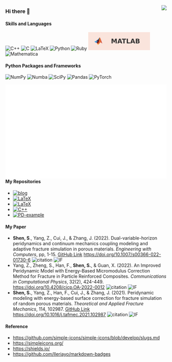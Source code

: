 <a href="https://github.com/jstrieb/github-stats"><img align="right" src="https://github-readme-stats.vercel.app/api?username=polossk&show_icons=true&count_private=true&title_color=1D3557&text_color=212121&icon_color=E63946&bg_color=DEG,F1FAEE,A8DADC" /></a>

### Hi there 👋 

<!-- 
![](https://img.shields.io/badge/-E63946-E63946?style=for-the-badge)
![](https://img.shields.io/badge/-F1FAEE-F1FAEE?style=for-the-badge)
![](https://img.shields.io/badge/-A8DADC-A8DADC?style=for-the-badge)
![](https://img.shields.io/badge/-457B9D-457B9D?style=for-the-badge)
![](https://img.shields.io/badge/-1D3557-1D3557?style=for-the-badge) -->

#### Skills and Languages

![C++](https://img.shields.io/badge/c++-%2300599C.svg?style=for-the-badge&logo=c%2B%2B&logoColor=ffffff)
![C](https://img.shields.io/badge/c-%2300599C.svg?style=for-the-badge&logo=c&logoColor=ffffff)
![LaTeX](https://img.shields.io/badge/latex-%23008080.svg?style=for-the-badge&logo=latex&logoColor=ffffff)
![Python](https://img.shields.io/badge/python-3670A0?style=for-the-badge&logo=python&logoColor=ffdd54)
![Ruby](https://img.shields.io/badge/ruby-%23CC342D.svg?style=for-the-badge&logo=ruby&logoColor=ffffff)
![Matlab][badge-matlab]
![Mathematica](https://img.shields.io/badge/Mathematica-%23DD1100.svg?style=for-the-badge&logo=wolframmathematica&logoColor=ffffff)

#### Python Packages and Frameworks

![NumPy](https://img.shields.io/badge/numpy-%23013243.svg?style=for-the-badge&logo=numpy&logoColor=white)
![Numba](https://img.shields.io/badge/numba-%2300A3E0.svg?style=for-the-badge&logo=numba&logoColor=white)
![SciPy](https://img.shields.io/badge/SciPy-%230C55A5.svg?style=for-the-badge&logo=scipy&logoColor=%white)
![Pandas](https://img.shields.io/badge/pandas-%23150458.svg?style=for-the-badge&logo=pandas&logoColor=white)
![PyTorch](https://img.shields.io/badge/PyTorch-%23EE4C2C.svg?style=for-the-badge&logo=PyTorch&logoColor=white)

<a href="https://github.com/jstrieb/github-stats"><img align="right" src="https://raw.githubusercontent.com/polossk/github-stats/master/generated/languages.svg" /></a>

#### My Repositories

* [![blog](https://img.shields.io/badge/jekyll-blog.polossk.com-%23CC0000.svg?&logo=jekyll&logoColor=ffffff)](https://blog.polossk.com/)
* [![LaTeX](https://img.shields.io/badge/LaTeX%20Template-Bachlor%20Thesis%20of%20NPU-%23008080.svg?e&logo=latex&logoColor=ffffff)](https://github.com/polossk/LaTeX-Template-For-NPU-Thesis)
* [![LaTeX](https://img.shields.io/badge/LaTeX%20Template-Master%20Thesis%20or%20Ph.D.%20dissertation%20of%20NPU-%23008080.svg?&logo=latex&logoColor=ffffff)](https://github.com/NWPUMetaphysicsOffice/Yet-Another-LaTeX-Template-for-NPU-Thesis)
* [![C++](https://img.shields.io/badge/c++-Functional%20Programming%20from%20Scratch-%2300599C.svg?logo=c%2B%2B&logoColor=ffffff)](https://github.com/polossk/Zero-Kara-FCPP)
* [![PD-example](https://img.shields.io/badge/Numpy--based-PD%20examples-%2300A3E0.svg?logo=numpy&logoColor=ffffff)](https://github.com/polossk/Peridynamics-Example-Using-HMSolver/)

#### My Paper

* **Shen, S**., Yang, Z., Cui, J., & Zhang, J. (2022). Dual-variable-horizon peridynamics and continuum mechanics coupling modeling and adaptive fracture simulation in porous materials. _Engineering with Computers_, pp, 1-15. [GitHub Link](https://github.com/polossk/EWCO-022-01730-6) <https://doi.org/10.1007/s00366-022-01730-6> ![citation](https://img.shields.io/badge/dynamic/json?label=citation&query=citationCount&url=https://api.semanticscholar.org/graph/v1/paper/711a9c4412b769af28d7b56bb134e7af08496ca8?fields=citationCount) ![IF](https://img.shields.io/badge/IF-8.699-orange) <!-- <https://sci.justscience.cn/details.html?sci=1&id=7302>-->
* Yang, Z., Zheng, S., Han, F., **Shen, S.**, & Guan, X. (2022). An Improved Peridynamic Model with Energy-Based Micromodulus Correction Method for Fracture in Particle Reinforced Composites. _Communications in Computational Physics_, 32(2), 424-449. <https://doi.org/10.4208/cicp.OA-2022-0012> ![citation](https://img.shields.io/badge/dynamic/json?label=citation&query=citationCount&url=https://api.semanticscholar.org/graph/v1/paper/a488a0c28b6c4c878889f4cfaa94c7ec54a7e7bb?fields=citationCount) ![IF](https://img.shields.io/badge/IF-3.700-orange) <!-- <https://sci.justscience.cn/details.html?sci=1&id=3175> -->
* **Shen, S.**, Yang, Z., Han, F., Cui, J., & Zhang, J. (2021). Peridynamic modeling with energy-based surface correction for fracture simulation of random porous materials. _Theoretical and Applied Fracture Mechanics_, 114, 102987. [GitHub Link](https://github.com/polossk/TAFMEC-2021-102987) <https://doi.org/10.1016/j.tafmec.2021.102987> ![citation](https://img.shields.io/badge/dynamic/json?label=citation&query=citationCount&url=https://api.semanticscholar.org/graph/v1/paper/51a8b912b7795bc1aa5e349db6ae92f33f406396?fields=citationCount) ![IF](https://img.shields.io/badge/IF-5.299-orange) <!-- <https://sci.justscience.cn/details.html?sci=1&id=5319> -->

#### Reference

* <https://github.com/simple-icons/simple-icons/blob/develop/slugs.md>
* <https://simpleicons.org/>
* <https://shields.io/>
* <https://github.com/Ileriayo/markdown-badges>

<!-- ![TAFMEC](https://img.shields.io/badge/TAFMEC-%23FF6C00.svg?style=for-the-badge&logo=elsevier&logoColor=white) -->

<!--
**polossk/polossk** is a ✨ _special_ ✨ repository because its `README.md` (this file) appears on your GitHub profile.

Here are some ideas to get you started:

- 🔭 I’m currently working on ...
- 🌱 I’m currently learning ...
- 👯 I’m looking to collaborate on ...
- 🤔 I’m looking for help with ...
- 💬 Ask me about ...
- 📫 How to reach me: ...
- 😄 Pronouns: ...
- ⚡ Fun fact: ...
-->

[badge-matlab]: ./images/MATLAB-%23FAE4DC.svg
